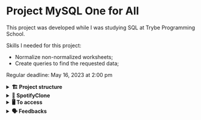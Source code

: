 # Project MySQL One for All

This project was developed while I was studying SQL at Trybe Programming School.

Skills I needed for this project:

- Normalize non-normalized worksheets;
- Create queries to find the requested data;

Regular deadline: May 16, 2023 at 2:00 pm

<details>
  <summary><strong>🏗 Project structure</strong></summary><br />

In the challenges folder, there are files called desafioN.sql, each N equals the number of the challenge I performed.

</details>

<details>
  <summary><strong>🎲 SpotifyClone</strong></summary><br />

In the *SpotifyClone-Non-NormalizedTable.xlsx* file, you can see a spreadsheet with the initial tables.

**Note:** The actual Spotify database is much more complete and complex than the one shown below.

After normalization, the database tables were created in the desafio1.sql file.

The desafio1.json configuration file has been adjusted to map which table and column contains the necessary information for Trybe's automated assessment.

</details>

<details>
  <summary><strong>🖥️ To access</strong></summary><br />

1 - Clone the repository:
`git clone git@github.com:VicSales28/project-mysql-one-for-all.git`

2 - Enter the repository folder you just cloned.

You must be using node version 16 (or higher).

To check your version, use the command:
`nvm --version`

3 - With the required version, install the dependencies: `npm install`

<details>
  <summary><strong>Trybe Evaluator Initialization</strong></summary><br />

Quick start with just one MySQL container:

```bash
npm install
docker run -p 3306:3306 --name mysql_8 -e MYSQL_ROOT_PASSWORD=password --platform=linux/amd64 -d mysql:8.0.23 mysqld --default-authentication-plugin=mysql_native_password
MYSQL_USER=root MYSQL_PASSWORD=password MYSQL_HOSTNAME=localhost npm test # run all tests
MYSQL_USER=root MYSQL_PASSWORD=password MYSQL_HOSTNAME=localhost npm test -- -t "01" # run test 01
```

or

Quickstart with Docker Compose 🐳

```bash
docker-compose up -d
docker exec -it one_for_all bash
npm test # run all tests
npm test -- -t "01" # run test 01
```

</details>

</details>

<details>
  <summary><strong>🗣 Feedbacks</strong></summary><br />
  
_Give me feedbacks, I'm open to new ideas_ 😉

</details>

